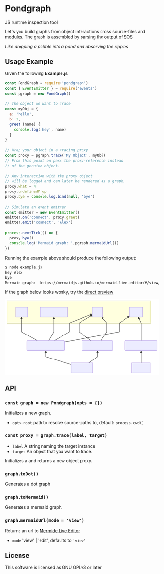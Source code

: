 Pondgraph
=========

JS runtime inspection tool

Let's you build graphs from object interactions cross source-files and modules.
The graph is assembled by parsing the output of [SOS](https://github.com/telamon/save-our-sanity)

_Like dropping a pebble into a pond and observing the ripples_

## Usage Example
Given the following **Example.js**

```js
const PondGraph = require('pondgraph')
const { EventEmitter } = require('events')
const pgraph = new PondGraph()

// The object we want to trace
const myObj = {
  a: 'hello',
  b: 3,
  greet (name) {
    console.log('hey', name)
  }
}

// Wrap your object in a tracing proxy
const proxy = pgraph.trace('My Object', myObj)
// From this point on pass the proxy-reference instead
// of the genuine object.

// Any interaction with the proxy object
// will be logged and can later be rendered as a graph.
proxy.what = 4
proxy.undefinedProp
proxy.bye = console.log.bind(null, 'bye')

// Simulate an event emitter
const emitter = new EventEmitter()
emitter.on('connect', proxy.greet)
emitter.emit('connect', 'Alex')

process.nextTick(() => {
  proxy.bye()
  console.log('Mermaid graph: ',pgraph.mermaidUrl())
})
```
Running the example above should produce the following output:
```bash
$ node example.js
hey Alex
bye
Mermaid graph:  https://mermaidjs.github.io/mermaid-live-editor/#/view/eyJjb2RlIjoiZ3JhcGggQlRcbnN1YmdyYXBoIE15IE9iamVjdFxuICB3aGF0XG4gIHVuZGVmaW5lZFByb3BcbiAgYnllXG4gIGdyZWV0XG5lbmRcbm4wW2V4YW1wbGUuanNdIC0tPiBmMShPYmplY3QuPGFub255bW91cz4pXG5uMltldmVudHMuanNdIC0tPiBmMyhFdmVudEVtaXR0ZXIuZW1pdClcbm4wIC0tPiBmNChwcm9jZXNzLm5leHRUaWNrKVxuZjEtLXNldC0tPndoYXRcbmYxLS1nZXQtLT51bmRlZmluZWRQcm9wXG5mMS0tc2V0LS0+YnllXG5mMS0tZ2V0LS0+Z3JlZXRcbmYzLS1pbnZva2UtLT5ncmVldFxuZjQtLWdldC0tPmJ5ZVxuZjQtLWludm9rZS0tPmJ5ZSIsIm1lcm1haWQiOnsidGhlbWUiOiJkZWZhdWx0In19
```

If the graph below looks wonky, try the [direct preview](https://mermaidjs.github.io/mermaid-live-editor/#/view/eyJjb2RlIjoiZ3JhcGggQlRcbnN1YmdyYXBoIE15IE9iamVjdFxuICB3aGF0XG4gIHVuZGVmaW5lZFByb3BcbiAgYnllXG4gIGdyZWV0XG5lbmRcbm4wW2V4YW1wbGUuanNdIC0tPiBmMShPYmplY3QuPGFub255bW91cz4pXG5uMltldmVudHMuanNdIC0tPiBmMyhFdmVudEVtaXR0ZXIuZW1pdClcbm4wIC0tPiBmNChwcm9jZXNzLm5leHRUaWNrKVxuZjEtLXNldC0tPndoYXRcbmYxLS1nZXQtLT51bmRlZmluZWRQcm9wXG5mMS0tc2V0LS0+YnllXG5mMS0tZ2V0LS0+Z3JlZXRcbmYzLS1pbnZva2UtLT5ncmVldFxuZjQtLWdldC0tPmJ5ZVxuZjQtLWludm9rZS0tPmJ5ZSIsIm1lcm1haWQiOnsidGhlbWUiOiJkZWZhdWx0In19)

![example graph](./mermaid-diagram-20191013173053.svg)

## API

### `const graph = new Pondgraph(opts = {})`
Initializes a new graph.

- `opts.root` path to resolve source-paths to, default: `process.cwd()`

### `const proxy = graph.trace(label, target)`

- `label` A string naming the target instance
- `target` An object that you want to trace.

Initializes a and returns a new object proxy.

### `graph.toDot()`

Generates a dot graph

### `graph.toMermaid()`

Generates a mermaid graph.

### `graph.mermaidUrl(mode = 'view')`

Returns an url to [Mermide Live Editor](https://mermaidjs.github.io/mermaid-live-editor/)

- `mode` 'view' | 'edit', defaults to `'view'`

## License
This software is licensed as GNU GPLv3 or later.
